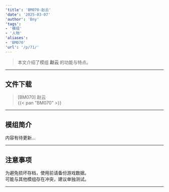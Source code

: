 ```yaml
---
'title': 'BM070-赵云'
'date': '2025-03-07'
'author': 'Bny'
'tags':
- '模组'
- '人物'
'aliases':
- 'BM070'
'url': '/p/71/'
---
```


> 本文介绍了模组 **赵云** 的功能与特点。

---

## 文件下载

> [BM070] 赵云  
{{< pan "BM070" >}}  

---

## 模组简介

>  
内容有待更新...  

---

## 注意事项

>  
为避免损坏存档，使用前请备份游戏数据。  
可能与其他模组存在冲突，建议单独测试。  

---

